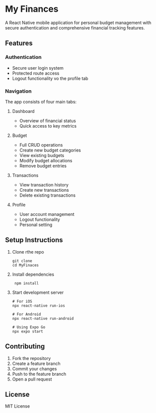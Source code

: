 # My Finances

A React Native mobile application for personal budget management with secure authentication and comprehensive financial tracking features.

## Features

### Authentication
- Secure user login system
- Protected route access
- Logout functionality vo the profile tab
### Navigation
The app consists of four main tabs:
1. Dashboard
   - Overview of financial status
   - Quick access to key metrics

2. Budget
   - Full CRUD operations
   - Create new budget categories
   - View existing budgets
   - Modify budget allocations
   - Remove budget entries

3. Transactions
   - View transaction history
   - Create new transactions
   - Delete existing transactions

4. Profile
   - User account management
   - Logout functionality
   - Personal setting

## Setup Instructions
1. Clone rthe repo

   ```
   git clone
   cd MyFinaces
   ```

2. Install dependencies

   ```
    npm install
   ```

3. Start development server

   ```
   # For iOS
   npx react-native run-ios

   # For Android
   npx react-native run-android

   # Using Expo Go
   npx expo start

   ```
## Contributing
1. Fork the repository
2. Create a feature branch
3. Commit your changes
4. Push to the feature branch
5. Open a pull request


## License
 MIT License
